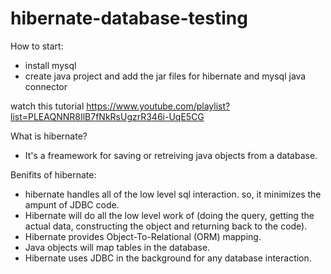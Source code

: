 # hibernate-database-testing
How to start:
- install mysql
- create java project and add the jar files for hibernate and mysql java connector

watch this tutorial https://www.youtube.com/playlist?list=PLEAQNNR8IlB7fNkRsUgzrR346i-UqE5CG

What is hibernate?

- It's a freamework for saving or retreiving java objects from a database.

Benifits of hibernate:

- hibernate handles all of the low level sql interaction. so, it minimizes the ampunt of JDBC code.
- Hibernate will do all the low level work of (doing the query, getting the actual data, constructing the object and returning back to the code).
- Hibernate provides Object-To-Relational (ORM) mapping.
- Java objects will map tables in the database.
- Hibernate uses JDBC in the background for any database interaction.
